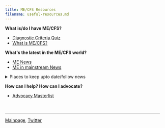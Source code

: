 ```yaml
---
title: ME/CFS Resources
filename: useful-resources.md
---
```


**What is/do I have ME/CFS?**
* [Diagnostic Criteria Quiz](https://d3n8a8pro7vhmx.cloudfront.net/meadvocacy/pages/22/attachments/original/1478717636/ICC_Questionnaire_Nov_2016.pdf) 
* [What is ME/CFS?](https://me-cfs.github.io/me-cfs.html)

**What's the latest in the ME/CFS world?**
* [ME News](community-news.md)
* [ME in mainstream News](me-inthenews.md)
<details markdown="1">
  <summary>Places to keep upto date/follow news</summary>
* [Trial By Error](https://virology.ws/david-tuller-posts/) a column by a journalist and public health expert (in ME/CFS/LC) David Tuller
* [Science for ME](https://www.s4me.info) has an extremely comprehensive weekly news in brief; and hosts discussions on all the new studies
* [Healthrising](https://www.healthrising.org) posts longer pieces on recent topics (usually research)
* [Tom Kindlon's twitter account](https://x.com/tomkindlon?s=21) shares most of the recent research papers
* [Whitney Dafoe's Blog](https://whitneydafoe.com/mecfs/) shares the experience of living when very severely affected
* [The Sick Times](https://thesicktimes.org) a news source following long covid
</details>

**How can I help? How can I advocate?**
* [Advocacy Masterlist](how-to-help.md)
<br/><br/><br/>

---

[Mainpage](https://me-cfs.github.io), [Twitter](https://twitter.com/yann_mecfs)
